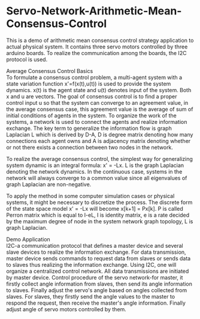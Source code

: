 # Servo-Network-Arithmetic-Mean-Consensus-Control
This is a demo of arithmetic mean consensus control strategy application to actual physical system. It contains three servo motors controlled by three arduino boards. To realize the communication among the boards, the I2C protocol is used.

Average Consensus Control Basics  
  To formulate a consensus control problem, a multi-agent system with a state variation function 
x'=f(x(t),u(t)) is used to provide the system dynamics. x(t) is the agent state and u(t) denotes input of the system. Both x and u are vectors. The goal of consensus control is to find a proper control input u so that the system can converge to an agreement value, in the average consensus case, this agreement value is the average of sum of initial conditions of agents in the system. 
To organize the work of the systems, a network is used to connect the agents and realize information exchange. The key term to generalize the information flow is graph Laplacian L which is derived by D-A, D is degree matrix denoting how many connections each agent owns and A is adjacency matrix denoting whether or not there exists a connection between two nodes in the network. 

  To realize the average consensus control, the simplest way for generalizing system dynamic is an integral formula: x' = -Lx. L is the graph Laplacian denoting the network dynamics. In the continuous case, systems in the network will always converge to a common value since all eigenvalues of graph Laplacian are non-negative.    

  To apply the method in some computer simulation cases or physical systems, it might be necessary to discretize the process. The discrete form of the state space model x' = -Lx will become x[k+1] = Px[k]. P is called Perron matrix which is equal to I-eL, I is identity matrix, e is a rate decided by the maximum degree of node in the system network graph topology, L is graph Laplacian.  

Demo Application  
  I2C-a communication protocol that defines a master device and several slave devices to realize the information exchange. For data transmission, master device sends commands to request data from slaves or sends data to slaves thus realizing the information exchange. Using I2C, one will organize a centralized control network. All data transmissions are initiated by master device.
  Control procedure of the servo network-for master, it firstly collect angle information from slaves, then send its angle information to slaves. Finally adjust the servo's angle based on angles collected from slaves. For slaves, they firstly send the angle values to the master to respond the request, then receive the master's angle information. Finally adjust angle of servo motors controlled by them.   
